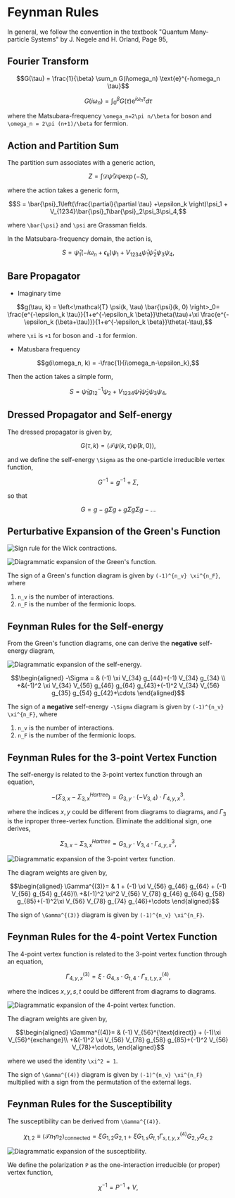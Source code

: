 # Feynman Rules

In general, we follow the convention in the textbook "Quantum Many-particle Systems" by J. Negele and H. Orland, Page 95,

## Fourier Transform

```math
G(\tau) = \frac{1}{\beta} \sum_n G(i\omega_n) \text{e}^{-i\omega_n \tau}
```

```math
G(i\omega_n) = \int_0^\beta G(\tau) \text{e}^{i\omega_n \tau} d\tau
```

where the Matsubara-frequency ``\omega_n=2\pi n/\beta`` for boson and ``\omega_n = 2\pi (n+1)/\beta`` for fermion.

## Action and Partition Sum

The partition sum associates with a generic action,

```math
Z = \int \mathcal{D}\bar{\psi}\mathcal{D}\psi \exp\left(-S\right),
```

where the action takes a generic form,

```math
S = \bar{\psi}_1\left(\frac{\partial}{\partial \tau} +\epsilon_k \right)\psi_1 + V_{1234}\bar{\psi}_1\bar{\psi}_2\psi_3\psi_4,
```

where ``\bar{\psi}`` and ``\psi`` are Grassman fields.

In the Matsubara-frequency domain, the action is,

```math
S = \bar{\psi}_1\left(-i\omega_n +\epsilon_k \right)\psi_1 + V_{1234}\bar{\psi}_1\bar{\psi}_2\psi_3\psi_4,
```

## Bare Propagator

- Imaginary time

```math
g(\tau, k) = \left<\mathcal{T} \psi(k, \tau) \bar{\psi}(k, 0) \right>_0= \frac{e^{-\epsilon_k \tau}}{1+e^{-\epsilon_k \beta}}\theta(\tau)+\xi \frac{e^{-\epsilon_k (\beta+\tau)}}{1+e^{-\epsilon_k \beta}}\theta(-\tau),
```

where ``\xi`` is ``+1`` for boson and ``-1`` for fermion.

- Matusbara frequency

```math
g(i\omega_n, k) = -\frac{1}{i\omega_n-\epsilon_k},
```

Then the action takes a simple form,

```math
S = \bar{\psi}_1g_{12}^{-1}\psi_2 + V_{1234}\bar{\psi}_1\bar{\psi}_2\psi_3\psi_4,
```

## Dressed Propagator and Self-energy

The dressed propagator is given by,

```math
G(\tau, k) = \left<\mathcal{T} \psi(k, \tau) \bar{\psi}(k, 0) \right>,
```

and we define the self-energy ``\Sigma`` as the one-particle irreducible vertex function,

```math
G^{-1} = g^{-1} + \Sigma,
```

so that

```math
G = g - g\Sigma g + g\Sigma g \Sigma g - ...
```

## Perturbative Expansion of the Green's Function


![Sign rule for the Wick contractions.](../../assets/diagrams/green0.svg#green0)

![Diagrammatic expansion of the Green's function.](../../assets/diagrams/green.svg#green)

The sign of a Green's function diagram is given by ``(-1)^{n_v} \xi^{n_F}``, where

1. ``n_v`` is the number of interactions.
2. ``n_F`` is the number of the fermionic loops.

## Feynman Rules for the Self-energy

From the Green's function diagrams, one can derive the __negative__ self-energy diagram,


![Diagrammatic expansion of the self-energy.](../../assets/diagrams/sigma.svg#sigma)

```math
\begin{aligned}
-\Sigma = & (-1) \xi V_{34} g_{44}+(-1) V_{34} g_{34} \\
+&(-1)^2 \xi V_{34} V_{56} g_{46} g_{64} g_{43}+(-1)^2 V_{34} V_{56} g_{35} g_{54} g_{42}+\cdots
\end{aligned}
```

The sign of a __negative__ self-energy ``-\Sigma`` diagram is given by ``(-1)^{n_v} \xi^{n_F}``, where

1. ``n_v`` is the number of interactions.
2. ``n_F`` is the number of the fermionic loops.

## Feynman Rules for the 3-point Vertex Function

The self-energy is related to the 3-point vertex function through an equation,

```math
-\left(\Sigma_{3, x} -\Sigma^{Hartree}_{3, x}\right) = G_{3,y} \cdot \left(-V_{3, 4}\right) \cdot \Gamma^3_{4,y,x},
```

where the indices $x, y$ could be different from diagrams to diagrams, and $\Gamma_3$ is the inproper three-vertex function. Eliminate the additional sign, one derives,

```math
\Sigma_{3, x} -\Sigma^{Hartree}_{3, x} = G_{3,y} \cdot V_{3, 4} \cdot \Gamma^3_{4,y,x},
```

![Diagrammatic expansion of the 3-point vertex function.](../../assets/diagrams/gamma3.svg#gamma3)

The diagram weights are given by,

```math
\begin{aligned}
\Gamma^{(3)}= & 1 + (-1) \xi V_{56} g_{46} g_{64} + (-1) V_{56} g_{54} g_{46}\\
+&(-1)^2 \xi^2 V_{56} V_{78} g_{46} g_{64} g_{58} g_{85}+(-1)^2\xi V_{56} V_{78} g_{74} g_{46}+\cdots
\end{aligned}
```

The sign of ``\Gamma^{(3)}`` diagram is given by ``(-1)^{n_v} \xi^{n_F}``.

## Feynman Rules for the 4-point Vertex Function

The 4-point vertex function is related to the 3-point vertex function through an equation,

```math
\Gamma^{(3)}_{4,y,x} = \xi \cdot G_{4,s} \cdot G_{t, 4} \cdot \Gamma^{(4)}_{s, t, y, x},
```

where the indices $x, y, s, t$ could be different from diagrams to diagrams.

![Diagrammatic expansion of the 4-point vertex function.](../../assets/diagrams/gamma4.svg#gamma4)

The diagram weights are given by,

```math
\begin{aligned}
\Gamma^{(4)}= & (-1) V_{56}^{\text{direct}} + (-1)\xi V_{56}^{exchange}\\
+&(-1)^2 \xi V_{56} V_{78} g_{58} g_{85}+(-1)^2 V_{56} V_{78}+\cdots,
\end{aligned}
```

where we used the identity ``\xi^2 = 1``.

The sign of ``\Gamma^{(4)}`` diagram is given by ``(-1)^{n_v} \xi^{n_F}`` multiplied with a sign from the permutation of the external legs.

## Feynman Rules for the Susceptibility

The susceptibility can be derived from ``\Gamma^{(4)}``.

```math
\chi_{1,2} \equiv \left<\mathcal{T} n_1 n_2\right>_{\text{connected}} = \xi G_{1,2} G_{2, 1} + \xi G_{1,s} G_{t, 1} \Gamma^{(4)}_{s, t, y, x} G_{2,y} G_{x, 2}
```

![Diagrammatic expansion of the susceptibility.](../../assets/diagrams/susceptibility.svg#susceptibility)

We define the polarization ``P`` as the one-interaction irreducible (or proper) vertex function,

```math
\chi^{-1} = P^{-1} + V,
```
